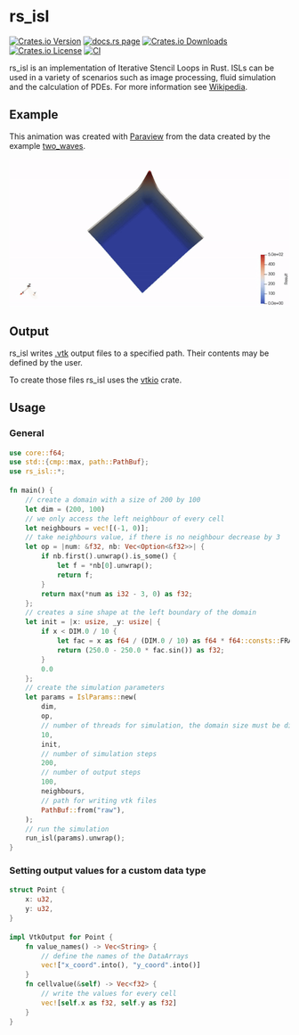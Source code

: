 # rs_isl

[![Crates.io Version](https://img.shields.io/crates/v/rs_isl)](https://crates.io/crates/rs_isl)
[![docs.rs page](https://docs.rs/rs_isl/badge.svg)](https://docs.rs/rs_isl)
[![Crates.io Downloads](https://img.shields.io/crates/d/rs_isl)](https://crates.io/crates/rs_isl)
[![Crates.io License](https://img.shields.io/crates/l/rs_isl)](https://crates.io/crates/rs_isl)
[![CI](https://github.com/KonradKaralus/rs_isl/workflows/Rust/badge.svg)](https://github.com/KonradKaralus/rs_isl/actions)

rs_isl is an implementation of Iterative Stencil Loops in Rust.
ISLs can be used in a variety of scenarios such as image processing, fluid simulation and the calculation of PDEs.
For more information see [Wikipedia](https://wikipedia.org/wiki/Iterative_Stencil_Loops).

## Example

This animation was created with [Paraview](https://www.paraview.org/) from the data created by the example [two_waves](examples/two_waves.rs).

<p align="center">
  <img src="doc/two_waves.gif">
</p>

## Output

rs_isl writes [.vtk](https://vtk.org/) output files to a specified path. Their contents may be defined by the user.

To create those files rs_isl uses the [vtkio](https://github.com/elrnv/vtkio) crate.

## Usage

### General

```rust
use core::f64;
use std::{cmp::max, path::PathBuf};
use rs_isl::*;

fn main() {
    // create a domain with a size of 200 by 100
    let dim = (200, 100)
    // we only access the left neighbour of every cell
    let neighbours = vec![(-1, 0)];
    // take neighbours value, if there is no neighbour decrease by 3
    let op = |num: &f32, nb: Vec<Option<&f32>>| {
        if nb.first().unwrap().is_some() {
            let f = *nb[0].unwrap();
            return f;
        }
        return max(*num as i32 - 3, 0) as f32;
    };
    // creates a sine shape at the left boundary of the domain
    let init = |x: usize, _y: usize| {
        if x < DIM.0 / 10 {
            let fac = x as f64 / (DIM.0 / 10) as f64 * f64::consts::FRAC_PI_2;
            return (250.0 - 250.0 * fac.sin()) as f32;
        }
        0.0
    };
    // create the simulation parameters
    let params = IslParams::new(
        dim,
        op,
        // number of threads for simulation, the domain size must be divisible by this number
        10,
        init,
        // number of simulation steps
        200,
        // number of output steps
        100,
        neighbours,
        // path for writing vtk files
        PathBuf::from("raw"),
    );
    // run the simulation
    run_isl(params).unwrap();
}
```

### Setting output values for a custom data type

```rust
struct Point {
    x: u32,
    y: u32,
}

impl VtkOutput for Point {
    fn value_names() -> Vec<String> {
        // define the names of the DataArrays
        vec!["x_coord".into(), "y_coord".into()]
    }
    fn cellvalue(&self) -> Vec<f32> {
        // write the values for every cell
        vec![self.x as f32, self.y as f32]
    }
}
```